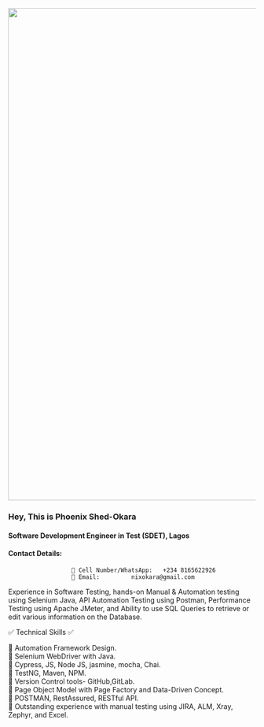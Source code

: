  <div id="header" align="center">
  <img src="https://media.licdn.com/dms/image/C4E16AQEpXpaXNUxriQ/profile-displaybackgroundimage-shrink_350_1400/0/1652303021086?e=1679529600&v=beta&t=gzCYXBguRKKiTWZmxh_KFlHVdt0CTQwEsEZ1eNmtyAg" width="1000"/>
</div>

### Hey, This is Phoenix Shed-Okara

#### Software Development Engineer in Test (SDET), Lagos
#### Contact Details: 
                      📲 Cell Number/WhatsApp:   +234 8165622926  
                      📨 Email:         nixokara@gmail.com

                      
Experience in Software Testing, hands-on Manual & Automation testing using Selenium Java, API Automation Testing using Postman, Performance Testing using Apache JMeter, and Ability to use SQL Queries to retrieve or edit various information on the Database.

✅  Technical Skills  ✅
 
🔹 Automation Framework Design.</br>
🔹 Selenium WebDriver with Java.</br>
🔹 Cypress, JS, Node JS, jasmine, mocha, Chai.</br>
🔹 TestNG, Maven, NPM.</br>
🔹 Version Control tools- GitHub,GitLab.</br>
🔹 Page Object Model with Page Factory and Data-Driven Concept.</br>
🔹 POSTMAN, RestAssured, RESTful API. </br>
🔹 Outstanding experience with manual testing using JIRA, ALM, Xray, Zephyr, and Excel.</br>
  <div id="Badge">

